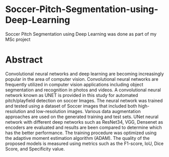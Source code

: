 # Soccer-Pitch-Segmentation-using-Deep-Learning
Soccer Pitch Segmentation using Deep Learning was done as part of my MSc project


# Abstract
Convolutional neural networks and deep learning are becoming increasingly popular in the area of computer vision. Convolutional neural networks are frequently utilized in computer vision applications including object segmentation and recognition in photos and videos. A convolutional neural network known as UNET is provided in this study for automated pitch/playfield detection on soccer Images. The neural network was trained and tested using a dataset of Soccer images that included both high-resolution and low-resolution images. Various data augmentation approaches are used on the generated training and test sets. UNet neural network with different deep networks such as ResNet34, VGG, Densenet as encoders are evaluated and results are been compared to determine which has the better performance. The training procedure was optimized using the adaptive moment estimation algorithm (ADAM). The quality of the proposed models is measured using metrics such as the F1-score, IoU, Dice Score, and Specificity value.
